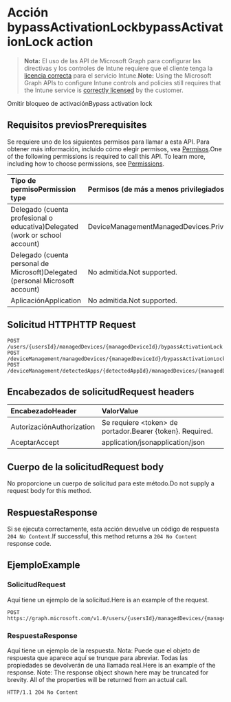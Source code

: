 # <a name="bypassactivationlock-action"></a><span data-ttu-id="8825f-101">Acción bypassActivationLock</span><span class="sxs-lookup"><span data-stu-id="8825f-101">bypassActivationLock action</span></span>

> <span data-ttu-id="8825f-102">**Nota:** El uso de las API de Microsoft Graph para configurar las directivas y los controles de Intune requiere que el cliente tenga la [licencia correcta](https://go.microsoft.com/fwlink/?linkid=839381) para el servicio Intune.</span><span class="sxs-lookup"><span data-stu-id="8825f-102">**Note:** Using the Microsoft Graph APIs to configure Intune controls and policies still requires that the Intune service is [correctly licensed](https://go.microsoft.com/fwlink/?linkid=839381) by the customer.</span></span>

<span data-ttu-id="8825f-103">Omitir bloqueo de activación</span><span class="sxs-lookup"><span data-stu-id="8825f-103">Bypass activation lock</span></span>
## <a name="prerequisites"></a><span data-ttu-id="8825f-104">Requisitos previos</span><span class="sxs-lookup"><span data-stu-id="8825f-104">Prerequisites</span></span>
<span data-ttu-id="8825f-p101">Se requiere uno de los siguientes permisos para llamar a esta API. Para obtener más información, incluido cómo elegir permisos, vea [Permisos](../../../concepts/permissions_reference.md).</span><span class="sxs-lookup"><span data-stu-id="8825f-p101">One of the following permissions is required to call this API. To learn more, including how to choose permissions, see [Permissions](../../../concepts/permissions_reference.md).</span></span>

|<span data-ttu-id="8825f-107">Tipo de permiso</span><span class="sxs-lookup"><span data-stu-id="8825f-107">Permission type</span></span>|<span data-ttu-id="8825f-108">Permisos (de más a menos privilegiados)</span><span class="sxs-lookup"><span data-stu-id="8825f-108">Permissions (from least to most privileged)</span></span>|
|:---|:---|
|<span data-ttu-id="8825f-109">Delegado (cuenta profesional o educativa)</span><span class="sxs-lookup"><span data-stu-id="8825f-109">Delegated (work or school account)</span></span>|<span data-ttu-id="8825f-110">DeviceManagementManagedDevices.PriviligedOperation.All</span><span class="sxs-lookup"><span data-stu-id="8825f-110">DeviceManagementManagedDevices.PriviligedOperation.All</span></span>|
|<span data-ttu-id="8825f-111">Delegado (cuenta personal de Microsoft)</span><span class="sxs-lookup"><span data-stu-id="8825f-111">Delegated (personal Microsoft account)</span></span>|<span data-ttu-id="8825f-112">No admitida.</span><span class="sxs-lookup"><span data-stu-id="8825f-112">Not supported.</span></span>|
|<span data-ttu-id="8825f-113">Aplicación</span><span class="sxs-lookup"><span data-stu-id="8825f-113">Application</span></span>|<span data-ttu-id="8825f-114">No admitida.</span><span class="sxs-lookup"><span data-stu-id="8825f-114">Not supported.</span></span>|

## <a name="http-request"></a><span data-ttu-id="8825f-115">Solicitud HTTP</span><span class="sxs-lookup"><span data-stu-id="8825f-115">HTTP Request</span></span>
<!-- {
  "blockType": "ignored"
}
-->
``` http
POST /users/{usersId}/managedDevices/{managedDeviceId}/bypassActivationLock
POST /deviceManagement/managedDevices/{managedDeviceId}/bypassActivationLock
POST /deviceManagement/detectedApps/{detectedAppId}/managedDevices/{managedDeviceId}/bypassActivationLock
```

## <a name="request-headers"></a><span data-ttu-id="8825f-116">Encabezados de solicitud</span><span class="sxs-lookup"><span data-stu-id="8825f-116">Request headers</span></span>
|<span data-ttu-id="8825f-117">Encabezado</span><span class="sxs-lookup"><span data-stu-id="8825f-117">Header</span></span>|<span data-ttu-id="8825f-118">Valor</span><span class="sxs-lookup"><span data-stu-id="8825f-118">Value</span></span>|
|:---|:---|
|<span data-ttu-id="8825f-119">Autorización</span><span class="sxs-lookup"><span data-stu-id="8825f-119">Authorization</span></span>|<span data-ttu-id="8825f-120">Se requiere &lt;token&gt; de portador.</span><span class="sxs-lookup"><span data-stu-id="8825f-120">Bearer {token}. Required.</span></span>|
|<span data-ttu-id="8825f-121">Aceptar</span><span class="sxs-lookup"><span data-stu-id="8825f-121">Accept</span></span>|<span data-ttu-id="8825f-122">application/json</span><span class="sxs-lookup"><span data-stu-id="8825f-122">application/json</span></span>|

## <a name="request-body"></a><span data-ttu-id="8825f-123">Cuerpo de la solicitud</span><span class="sxs-lookup"><span data-stu-id="8825f-123">Request body</span></span>
<span data-ttu-id="8825f-124">No proporcione un cuerpo de solicitud para este método.</span><span class="sxs-lookup"><span data-stu-id="8825f-124">Do not supply a request body for this method.</span></span>

## <a name="response"></a><span data-ttu-id="8825f-125">Respuesta</span><span class="sxs-lookup"><span data-stu-id="8825f-125">Response</span></span>
<span data-ttu-id="8825f-126">Si se ejecuta correctamente, esta acción devuelve un código de respuesta `204 No Content`.</span><span class="sxs-lookup"><span data-stu-id="8825f-126">If successful, this method returns a `204 No Content` response code.</span></span>

## <a name="example"></a><span data-ttu-id="8825f-127">Ejemplo</span><span class="sxs-lookup"><span data-stu-id="8825f-127">Example</span></span>
### <a name="request"></a><span data-ttu-id="8825f-128">Solicitud</span><span class="sxs-lookup"><span data-stu-id="8825f-128">Request</span></span>
<span data-ttu-id="8825f-129">Aquí tiene un ejemplo de la solicitud.</span><span class="sxs-lookup"><span data-stu-id="8825f-129">Here is an example of the request.</span></span>
``` http
POST https://graph.microsoft.com/v1.0/users/{usersId}/managedDevices/{managedDeviceId}/bypassActivationLock
```

### <a name="response"></a><span data-ttu-id="8825f-130">Respuesta</span><span class="sxs-lookup"><span data-stu-id="8825f-130">Response</span></span>
<span data-ttu-id="8825f-p102">Aquí tiene un ejemplo de la respuesta. Nota: Puede que el objeto de respuesta que aparece aquí se trunque para abreviar. Todas las propiedades se devolverán de una llamada real.</span><span class="sxs-lookup"><span data-stu-id="8825f-p102">Here is an example of the response. Note: The response object shown here may be truncated for brevity. All of the properties will be returned from an actual call.</span></span>
``` http
HTTP/1.1 204 No Content
```



